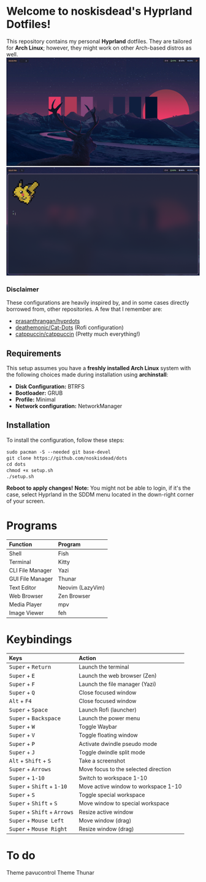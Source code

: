 # Welcome to noskisdead's Hyprland Dotfiles!

This repository contains my personal **Hyprland** dotfiles. They are tailored for **Arch Linux**; however, they might work on other Arch-based distros as well.
![Home!](https://raw.githubusercontent.com/noskisdead/dots/refs/heads/master/assets/home.png)
![Terminal!](https://raw.githubusercontent.com/noskisdead/dots/refs/heads/master/assets/terminal.png)

### Disclaimer
These configurations are heavily inspired by, and in some cases directly borrowed from, other repositories.
A few that I remember are:
- [prasanthrangan/hyprdots](https://github.com/prasanthrangan/hyprdots)
- [deathemonic/Cat-Dots](https://github.com/deathemonic/Cat-Dots) (Rofi configuration)
- [catppuccin/catppuccin](https://github.com/catppuccin/catppuccin) (Pretty much everything!)

## Requirements

This setup assumes you have a **freshly installed Arch Linux** system with the following choices made during installation using **archinstall**:

- **Disk Configuration:** BTRFS
- **Bootloader:** GRUB
- **Profile:** Minimal
- **Network configuration:** NetworkManager

## Installation

To install the configuration, follow these steps:

   ```
   sudo pacman -S --needed git base-devel
   git clone https://github.com/noskisdead/dots
   cd dots
   chmod +x setup.sh
   ./setup.sh
   ```
**Reboot to apply changes!**
**Note:** You might not be able to login, if it's the case, select Hyprland in the SDDM menu located in the down-right corner of your screen.

# Programs
| Function | Program |
| :--- | :--- |
| Shell | Fish |
| Terminal | Kitty |
| CLI File Manager | Yazi |
| GUI File Manager | Thunar |
| Text Editor | Neovim (LazyVim) |
| Web Browser | Zen Browser |
| Media Player | mpv |
| Image Viewer | feh |

# Keybindings
| Keys | Action |
| :--- | :--- |
| <kbd>Super</kbd> + <kbd>Return</kbd> | Launch the terminal |
| <kbd>Super</kbd> + <kbd>E</kbd> | Launch the web browser (Zen) |
| <kbd>Super</kbd> + <kbd>F</kbd> | Launch the file manager (Yazi) |
| <kbd>Super</kbd> + <kbd>Q</kbd> | Close focused window |
| <kbd>Alt</kbd> + <kbd>F4</kbd> | Close focused window |
| <kbd>Super</kbd> + <kbd>Space</kbd> | Launch Rofi (launcher) |
| <kbd>Super</kbd> + <kbd>Backspace</kbd> | Launch the power menu |
| <kbd>Super</kbd> + <kbd>W</kbd> | Toggle Waybar |
| <kbd>Super</kbd> + <kbd>V</kbd> | Toggle floating window |
| <kbd>Super</kbd> + <kbd>P</kbd> | Activate dwindle pseudo mode |
| <kbd>Super</kbd> + <kbd>J</kbd> | Toggle dwindle split mode |
| <kbd>Alt</kbd> + <kbd>Shift</kbd> + <kbd>S</kbd> | Take a screenshot |
| <kbd>Super</kbd> + <kbd>Arrows</kbd> | Move focus to the selected direction |
| <kbd>Super</kbd> + <kbd>1-10</kbd> | Switch to workspace 1-10 |
| <kbd>Super</kbd> + <kbd>Shift</kbd> + <kbd>1-10</kbd> | Move active window to workspace 1-10 |
| <kbd>Super</kbd> + <kbd>S</kbd> | Toggle special workspace |
| <kbd>Super</kbd> + <kbd>Shift</kbd> + <kbd>S</kbd> | Move window to special workspace |
| <kbd>Super</kbd> + <kbd>Shift</kbd> + <kbd>Arrows</kbd> | Resize active window |
| <kbd>Super</kbd> + <kbd>Mouse Left</kbd> | Move window (drag) |
| <kbd>Super</kbd> + <kbd>Mouse Right</kbd> | Resize window (drag) |

# To do
Theme pavucontrol
Theme Thunar
